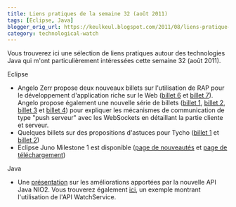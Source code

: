 ```yaml
---
title: Liens pratiques de la semaine 32 (août 2011)
tags: [Eclipse, Java]
blogger_orig_url: https://keulkeul.blogspot.com/2011/08/liens-pratique-de-la-semaine.html
category: technological-watch
---
```


Vous trouverez ici une sélection de liens pratiques autour des technologies Java qui m'ont particulièrement intéressées cette semaine 32 (août 2011).

Eclipse

* Angelo Zerr propose deux nouveaux billets sur l'utilisation de RAP pour le développement d'application riche sur le Web ([billet 6](http://angelozerr.wordpress.com/2011/05/31/rap_step6/) et [billet 7](http://angelozerr.wordpress.com/2011/08/08/rap_step7/)). Angelo propose également une nouvelle série de billets ([billet 1](http://angelozerr.wordpress.com/2011/07/23/websockets_jetty_step1/), [billet 2](http://angelozerr.wordpress.com/2011/07/25/websockets_jetty_step2/), [billet 3](http://angelozerr.wordpress.com/2011/07/26/websockets_jetty_step3/) et [billet 4](http://angelozerr.wordpress.com/2011/07/26/websockets_jetty_step4/)) pour expliquer les mécanismes de communication de type "push serveur" avec les WebSockets en détaillant la partie cliente et serveur.
* Quelques billets sur des propositions d'astuces pour Tycho ([billet 1](http://eclipsedriven.blogspot.com/2011/07/how-to-create-software-site-from-plug.html) et [billet 2](http://eclipsedriven.blogspot.com/2011/07/configuring-eclipse-tycho-maven-plugin.html))
* Eclipse Juno Milestone 1 est disponible ([page de nouveautés](http://download.eclipse.org/eclipse/downloads/drops/S-3.8M1-201108031800/eclipse-news-M1.html) et [page de téléchargement](http://download.eclipse.org/eclipse/downloads/drops/S-3.8M1-201108031800/index.php))

Java

* Une [présentation](http://blog.xebia.fr/2011/07/30/presentation-java-nio-2-de-la-soiree-java-7/) sur les améliorations apportées par la nouvelle API Java NIO2. Vous trouverez également [ici](http://developpef.blogspot.com/2011/08/configuration-en-temps-reel-grace-java.html), un exemple montrant l'utilisation de l'API WatchService.